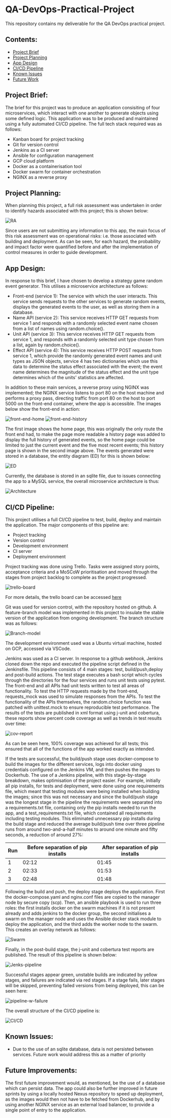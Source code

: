 # QA-DevOps-Practical-Project  
This repository contains my deliverable for the QA DevOps practical project.

## Contents:  
*  [Project Brief](#Project-Brief)
*  [Project Planning](#Project-Planning)
*  [App Design](#App-Design)
*  [CI/CD Pipeline](#CI/CD-Pipeline)
*  [Known Issues](#Known-Issues)
*  [Future Work](#Future-Work)

## Project Brief:  
The brief for this project was to produce an application consisiting of four microservices, which interact with one another to generate objects using some defined logic. This application was to be produced and maintained using a fully automated CI/CD pipeline. The full tech stack required was as follows:  
* Kanban board for project tracking
* Git for version control
* Jenkins as a CI server
* Ansible for configuration management
* GCP cloud platform
* Docker as a containerisation tool
* Docker swarm for container orchestration
* NGINX as a reverse proxy  

## Project Planning:
When planning this project, a full risk assessment was undertaken in order to identify hazards associated with this project; this is shown below:

![RA](https://i.imgur.com/qJS8FBj.png)

Since users are not submitting any information to this app, the main focus of this risk assessment was on operational risks: i.e. those associated with building and deployment. As can be seen, for each hazard, the probability and impact factor were quantified before and after the implementation of control measures in order to guide development.

## App Design:  
In response to this brief, I have chosen to develop a strategy game random event generator. This utilises a microservice architecture as follows:  
* Front-end (service 1): The service with which the user interacts. This service sends requests to the other services to generate random events, displays the generated events to the user, as well as storing them in a database.
* Name API (service 2): This service receives HTTP GET requests from service 1 and responds with a randomly selected event name chosen from a list of names using random.choice().
* Unit API (service 3): This service receives HTTP GET requests from service 1, and responds with a randomly selected unit type chosen from a list, again by random.choice().
* Effect API (service 4): This service receives HTTP POST requests from service 1, which provide the randomly generated event names and unit types as JSON objects, service 4 has two dictionaries which use this data to determine the status effect associated with the event; the event name determines the magnitude of the status effect and the unit type determines which of the units' statistics are affected.

In addition to these main services, a reverse proxy using NGINX was implemented; the NGINX service listens to port 80 on the host machine and performs a proxy pass, directing traffic from port 80 on the host to port 5000 on the front-end container, where the app is accessible. The images below show the front-end in action:  

![front-end-home](https://i.imgur.com/imVhUta.png) ![front-end-history](https://i.imgur.com/MugpPxv.png)

The first image shows the home page, this was originally the only route the front end had, to make the page more readable a history page was added to display the full history of generated events, so the home page could be limited to just the current event and the five most recent events; this history page is shown in the second image above. The events generated were stored in a database, the entity diagram (ED) for this is shown below:

![ED](https://i.imgur.com/0dN4mk6.png)

Currently, the database is stored in an sqlite file, due to issues connecting the app to a MySQL service, the overall microservice architecture is thus:

![Architecture](https://i.imgur.com/42mJcPR.png)

## CI/CD Pipeline:
This project utilises a full CI/CD pipeline to test, build, deploy and maintain the application. The major components of this pipeline are:
* Project tracking
* Version control
* Development environment
* CI server
* Deployment environment  

Project tracking was done using Trello. Tasks were assigned story points, acceptance criteria and a MoSCoW prioritisation and moved through the stages from project backlog to complete as the project progressed. 

![trello-board](https://i.imgur.com/hNSLsh4.png)  

For more details, the trello board can be accessed [here](https://trello.com/b/75rHr6yu/practical-project)

Git was used for version control, with the repository hosted on github. A feature-branch model was implemented in this project to insulate the stable version of the application from ongoing development. The branch structure was as follows:  

![Branch-model](https://i.imgur.com/ZRUkDvL.png)

The development environment used was a Ubuntu virtual machine, hosted on GCP, accessed via VSCode. 

Jenkins was used as a CI server. In response to a github webhook, Jenkins cloned down the repo and executed the pipeline script defined in the Jenkinsfile. This pipeline consists of 4 main stages: test, build/push,deploy and post-build actions. The test stage executes a bash script which cycles through the directories for the four services and runs unit tests using pytest. The front-end and all APIs had unit tests written to test all areas of functionality. To test the HTTP requests made by the front-end, requests_mock was used to simulate responses from the APIs. To test the functionality of the APIs themselves, the random.choice function was patched with unittest.mock to ensure reproducible test performance. The results of the tests are published in xml format using j-unit and cobertura, these reports show percent code coverage as well as trends in test results over time:  

![cov-report](https://i.imgur.com/Iz5vh4z.png)

As can be seen here, 100% coverage was achieved for all tests; this ensured that all of the functions of the app worked exactly as intended.

If the tests are successful, the build/push stage uses docker-compose to build the images for the different services, logs into docker using credentials configured on the Jenkins VM, and then pushes the images to Dockerhub. The use of a Jenkins pipeline, with this stage-by-stage breakdown, makes optimisation of the project easier. For example, initially all pip installs, for tests and deployment, were done using one requirements file, which meant that testing modules were being installed when building the images; since this was not necessary and since the build/push stage was the longest stage in the pipeline the requirements were separated into a requirements.txt file, containing only the pip installs needed to run the app, and a test_requirements.txt file, which contained all requirements including testing modules. This eliminated unnecessary pip installs during the build stage and reduced the average build/push time over three pipeline runs from around two-and-a-half minutes to around one minute and fifty seconds, a reduction of around 27%:

| Run | Before separation of pip installs | After separation of pip installs |
| --- | --------------------------------- | -------------------------------- |
| 1   | 02:12                             | 01:45                            |
| 2   | 02:33                             | 01:53                            |
| 3   | 02:48                             | 01:48                            |

Following the build and push, the deploy stage deploys the application. First the docker-compose.yaml and nginx.conf files are copied to the manager node by secure copy (scp). Then, an ansible playbook is used to run three roles: the first installs docker on the swarm machines if it is not present already and adds jenkins to the docker group, the second initialises a swarm on the manager node and uses the Ansible docker stack module to deploy the application, and the third adds the worker node to the swarm. This creates an overlay network as follows:

![Swarm](https://i.imgur.com/RmMd02R.png)

Finally, in the post-build stage, the j-unit and cobertura test reports are published. The result of this pipeline is shown below:  

![Jenks-pipeline](https://i.imgur.com/wXi0QuL.png)

Successful stages appear green, unstable builds are indicated by yellow stages, and failures are indicated via red stages. If a stage fails, later stages will be skipped, preventing failed versions from being deployed, this can be seen here:  

![pipeline-w-failure](https://i.imgur.com/eUYHXy0.png)

The overall structure of the CI/CD pipeline is:

![CI/CD](https://i.imgur.com/OCDefsv.png)

## Known Issues:
* Due to the use of an sqlite database, data is not persisted between services. Future work would address this as a matter of priority

## Future Improvements:  
The first future improvement would, as mentioned, be the use of a database which can persist data. The app could also be further improved in future sprints by using a locally hosted Nexus repository to speed up deployment, as the images would then not have to be fetched from Dockerhub, and by using another NGINX service as an external load balancer, to provide a single point of entry to the application.
